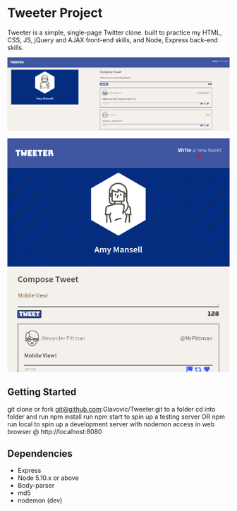 # Tweeter Project

Tweeter is a simple, single-page Twitter clone.
built to practice my HTML, CSS, JS, jQuery and AJAX front-end skills, and Node, Express back-end skills.

!["Desktop View"](https://github.com/glavovic/tweeter/blob/master/Images/desktopView.png)


!["Mobile View"](https://github.com/glavovic/tweeter/blob/master/Images/mobileView.png)


## Getting Started


git clone or fork git@github.com:Glavovic/Tweeter.git
to a folder
cd into folder and run npm install
run npm start to spin up a testing server
OR npm run local to spin up a development server with nodemon
access in web browser @ http://localhost:8080

## Dependencies

- Express
- Node 5.10.x or above
- Body-parser
- md5
- nodemon (dev)
